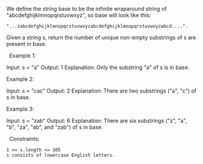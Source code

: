 We define the string base to be the infinite wraparound string of "abcdefghijklmnopqrstuvwxyz", so base will look like this:


	"...zabcdefghijklmnopqrstuvwxyzabcdefghijklmnopqrstuvwxyzabcd....".


Given a string s, return the number of unique non-empty substrings of s are present in base.

 
Example 1:

Input: s = "a"
Output: 1
Explanation: Only the substring "a" of s is in base.


Example 2:

Input: s = "cac"
Output: 2
Explanation: There are two substrings ("a", "c") of s in base.


Example 3:

Input: s = "zab"
Output: 6
Explanation: There are six substrings ("z", "a", "b", "za", "ab", and "zab") of s in base.


 
Constraints:


	1 <= s.length <= 105
	s consists of lowercase English letters.

